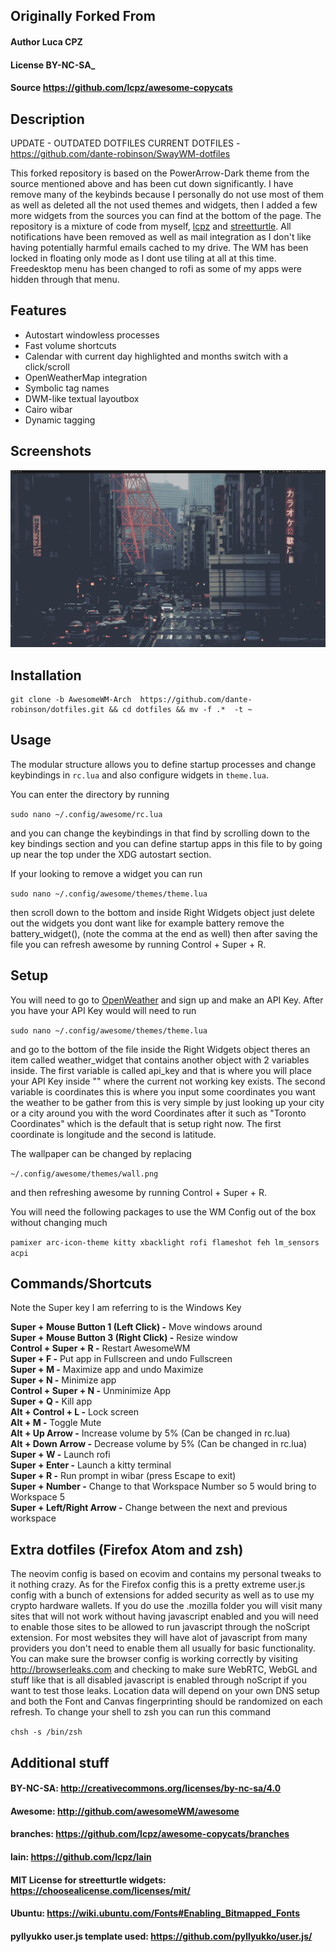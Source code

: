 ## Originally Forked From

#### Author Luca CPZ

#### License BY-NC-SA\_

#### Source https://github.com/lcpz/awesome-copycats

## Description

UPDATE - OUTDATED DOTFILES CURRENT DOTFILES - https://github.com/dante-robinson/SwayWM-dotfiles

This forked repository is based on the PowerArrow-Dark theme from the source mentioned above and has been cut down significantly. I have remove many of the keybinds because I personally do not use most of them as well as deleted all the not used themes and widgets, then I added a few more widgets from the sources you can find at the bottom of the page. The repository is a mixture of code from myself, <a href=https://github.com/lcpz> lcpz</a> and <a href=https://github.com/streetturtle>streetturtle</a>. All notifications have been removed as well as mail integration as I don't like having potentially harmful emails cached to my drive. The WM has been locked in floating only mode as I dont use tiling at all at this time. Freedesktop menu has been changed to rofi as some of my apps were hidden through that menu.

## Features

- Autostart windowless processes
- Fast volume shortcuts
- Calendar with current day highlighted and months switch with a click/scroll
- OpenWeatherMap integration
- Symbolic tag names
- DWM-like textual layoutbox
- Cairo wibar
- Dynamic tagging

## Screenshots

<img title="Screenshot" alt="Desktop" src="Desktop.png">

## Installation

```
git clone -b AwesomeWM-Arch  https://github.com/dante-robinson/dotfiles.git && cd dotfiles && mv -f .*  -t ~
```

## Usage

The modular structure allows you to define startup processes and change keybindings in `rc.lua` and also configure widgets in `theme.lua`.

You can enter the directory by running

`sudo nano ~/.config/awesome/rc.lua`

and you can change the keybindings in that find by scrolling down to the key bindings section and you can define startup apps in this file to by going up near the top under the XDG autostart section.

If your looking to remove a widget you can run

`sudo nano ~/.config/awesome/themes/theme.lua`

then scroll down to the bottom and inside Right Widgets object just delete out the widgets you dont want like for example battery remove the battery_widget(), (note the comma at the end as well) then after saving the file you can refresh awesome by running Control + Super + R.

## Setup

You will need to go to <a href=https://openweathermap.org/>OpenWeather</a> and sign up and make an API Key. After you have your API Key would will need to run

`sudo nano ~/.config/awesome/themes/theme.lua`

and go to the bottom of the file inside the Right Widgets object theres an item called weather_widget that contains another object with 2 variables inside. The first variable is called api_key and that is where you will place your API Key inside "" where the current not working key exists. The second variable is coordinates this is where you input some coordinates you want the weather to be gather from this is very simple by just looking up your city or a city around you with the word Coordinates after it such as "Toronto Coordinates" which is the default that is setup right now. The first coordinate is longitude and the second is latitude.

The wallpaper can be changed by replacing

`~/.config/awesome/themes/wall.png`

and then refreshing awesome by running Control + Super + R.

You will need the following packages to use the WM Config out of the box without changing much

`pamixer arc-icon-theme kitty xbacklight rofi flameshot feh lm_sensors acpi`

## Commands/Shortcuts

Note the Super key I am referring to is the Windows Key

<b>Super + Mouse Button 1 (Left Click) -</b> Move windows around<br>
<b>Super + Mouse Button 3 (Right Click) -</b> Resize window<br>
<b>Control + Super + R -</b> Restart AwesomeWM<br>
<b>Super + F -</b> Put app in Fullscreen and undo Fullscreen<br>
<b>Super + M -</b> Maximize app and undo Maximize<br>
<b>Super + N -</b> Minimize app<br>
<b>Control + Super + N -</b> Unminimize App<br>
<b>Super + Q -</b> Kill app<br>
<b>Alt + Control + L -</b> Lock screen<br>
<b>Alt + M -</b> Toggle Mute<br>
<b>Alt + Up Arrow -</b> Increase volume by 5% (Can be changed in rc.lua)<br>
<b>Alt + Down Arrow -</b> Decrease volume by 5% (Can be changed in rc.lua)<br>
<b>Super + W -</b> Launch rofi<br>
<b>Super + Enter -</b> Launch a kitty terminal<br>
<b>Super + R -</b> Run prompt in wibar (press Escape to exit)<br>
<b>Super + Number -</b> Change to that Workspace Number so 5 would bring to Workspace 5<br>
<b>Super + Left/Right Arrow -</b> Change between the next and previous workspace<br>

## Extra dotfiles (Firefox Atom and zsh)

The neovim config is based on ecovim and contains my personal tweaks to it nothing crazy. As for the Firefox config this is a pretty extreme user.js config with a bunch of extensions for added security as well as to use my crypto hardware wallets. If you do use the .mozilla folder you will visit many sites that will not work without having javascript enabled and you will need to enable those sites to be allowed to run javascript through the noScript extension. For most websites they will have alot of javascript from many providers you don't need to enable them all usually for basic functionality. You can make sure the browser config is working correctly by visiting http://browserleaks.com and checking to make sure WebRTC, WebGL and stuff like that is all disabled javascript is enabled through noScript if you want to test those leaks. Location data will depend on your own DNS setup and both the Font and Canvas fingerprinting should be randomized on each refresh. To change your shell to zsh you can run this command

`chsh -s /bin/zsh`

## Additional stuff

#### BY-NC-SA: http://creativecommons.org/licenses/by-nc-sa/4.0

#### Awesome: http://github.com/awesomeWM/awesome

#### branches: https://github.com/lcpz/awesome-copycats/branches

#### lain: https://github.com/lcpz/lain

#### MIT License for streetturtle widgets: https://choosealicense.com/licenses/mit/

#### Ubuntu: https://wiki.ubuntu.com/Fonts#Enabling_Bitmapped_Fonts

#### pyllyukko user.js template used: https://github.com/pyllyukko/user.js/
